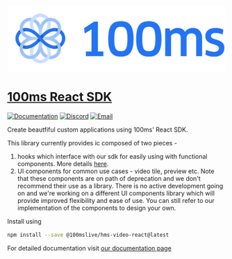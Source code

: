<p align="center" >
  <a href="https://100ms.live/">
  <img src="https://github.com/100mslive/100ms-ios-sdk/blob/main/100ms-logo.png" title="100ms logo" float=left>
</p>

# 100ms React SDK
[![Documentation](https://img.shields.io/badge/Read-Documentation-blue)](https://docs.100ms.live/javascript/v2/features/integration)
[![Discord](https://img.shields.io/badge/Community-Join%20on%20Discord-blue)](https://discord.gg/F8cNgbjSaQ)
[![Email](https://img.shields.io/badge/Contact-Know%20More-blue)](mailto:founders@100ms.live)

Create beautfiful custom applications using 100ms' React SDK.
  
This library currently provides ic composed of two pieces - 
  
1. hooks which interface with our sdk for easily using with functional components. More details [here](https://docs.100ms.live/javascript/v2/features/integration#installing-our-libraries).
2. UI components for common use cases - video tile, preview etc. Note that these components are on path of deprecation and we don't recommend their use as a library. There is no active development going on and we're working on a different UI components library which will provide improved flexibility and ease of use. You can still refer to our implementation of the components to design your own.

Install using

```bash
npm install --save @100mslive/hms-video-react@latest
```

For detailed documentation visit [our documentation page](https://docs.100ms.live/javascript/v2/features/integration#installing-our-libraries)

